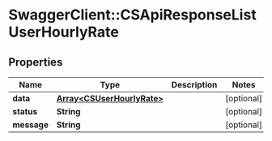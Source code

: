 # SwaggerClient::CSApiResponseListUserHourlyRate

## Properties
Name | Type | Description | Notes
------------ | ------------- | ------------- | -------------
**data** | [**Array&lt;CSUserHourlyRate&gt;**](CSUserHourlyRate.md) |  | [optional] 
**status** | **String** |  | [optional] 
**message** | **String** |  | [optional] 


